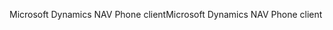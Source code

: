 <span data-ttu-id="3e83c-101">Microsoft Dynamics NAV Phone client</span><span class="sxs-lookup"><span data-stu-id="3e83c-101">Microsoft Dynamics NAV Phone client</span></span>